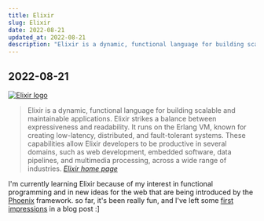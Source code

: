 ```yaml
---
title: Elixir
slug: Elixir
date: 2022-08-21
updated_at: 2022-08-21
description: "Elixir is a dynamic, functional language for building scalable and maintainable applications."
---
```

## 2022-08-21

<a href="/assets/about-elixir.png" target="_blank"><img src="/assets/about-elixir.png" alt="Elixir logo" /></a>

> Elixir is a dynamic, functional language for building scalable and maintainable applications. Elixir strikes a balance between expressiveness and readability. It runs on the Erlang VM, known for creating low-latency, distributed, and fault-tolerant systems. These capabilities allow Elixir developers to be productive in several domains, such as web development, embedded software, data pipelines, and multimedia processing, across a wide range of industries.
>*[Elixir  home page](https://elixir-lang.org/)* 

I'm currently learning Elixir because of my interest in functional programming and in new ideas for the web that are being introduced by the [Phoenix](/notes/Phoenix) framework. so far, it's been really fun, and I've left some [first impressions](/notes/first-impressions-of-Elixir) in a blog post :]